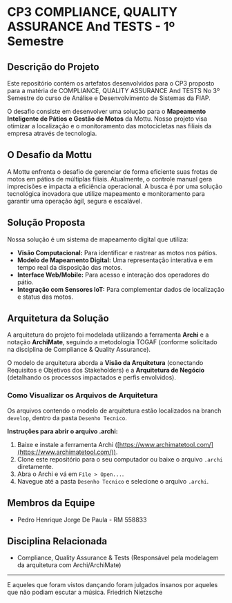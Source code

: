 # CP3 COMPLIANCE, QUALITY ASSURANCE And TESTS - 1º Semestre

## Descrição do Projeto

Este repositório contém os artefatos desenvolvidos para o CP3 proposto para a matéria de COMPLIANCE, QUALITY ASSURANCE And TESTS No 3º Semestre do curso de Análise e Desenvolvimento de Sistemas da FIAP.

O desafio consiste em desenvolver uma solução para o **Mapeamento Inteligente de Pátios e Gestão de Motos** da Mottu. Nosso projeto visa otimizar a localização e o monitoramento das motocicletas nas filiais da empresa através de tecnologia.

## O Desafio da Mottu

A Mottu enfrenta o desafio de gerenciar de forma eficiente suas frotas de motos em pátios de múltiplas filiais. Atualmente, o controle manual gera imprecisões e impacta a eficiência operacional. A busca é por uma solução tecnológica inovadora que utilize mapeamento e monitoramento para garantir uma operação ágil, segura e escalável.

## Solução Proposta

Nossa solução é um sistema de mapeamento digital que utiliza:

* **Visão Computacional:** Para identificar e rastrear as motos nos pátios.
* **Modelo de Mapeamento Digital:** Uma representação interativa e em tempo real da disposição das motos.
* **Interface Web/Mobile:** Para acesso e interação dos operadores do pátio.
* **Integração com Sensores IoT:** Para complementar dados de localização e status das motos.

## Arquitetura da Solução

A arquitetura do projeto foi modelada utilizando a ferramenta **Archi** e a notação **ArchiMate**, seguindo a metodologia TOGAF (conforme solicitado na disciplina de Compliance & Quality Assurance).

O modelo de arquitetura aborda a **Visão da Arquitetura** (conectando Requisitos e Objetivos dos Stakeholders) e a **Arquitetura de Negócio** (detalhando os processos impactados e perfis envolvidos).

### Como Visualizar os Arquivos de Arquitetura

Os arquivos contendo o modelo de arquitetura estão localizados na branch `develop`, dentro da pasta `Desenho Tecnico`.

**Instruções para abrir o arquivo .archi:**

1.  Baixe e instale a ferramenta Archi ([https://www.archimatetool.com/](https://www.archimatetool.com/)).
2.  Clone este repositório para o seu computador ou baixe o arquivo `.archi` diretamente.
3.  Abra o Archi e vá em `File > Open...`.
4.  Navegue até a pasta `Desenho Tecnico` e selecione o arquivo `.archi`.

## Membros da Equipe

* Pedro Henrique Jorge De Paula - RM 558833

## Disciplina Relacionada

* Compliance, Quality Assurance & Tests (Responsável pela modelagem da arquitetura com Archi/ArchiMate)

---

E aqueles que foram vistos dançando foram julgados insanos por aqueles que não podiam escutar a música. Friedrich Nietzsche
